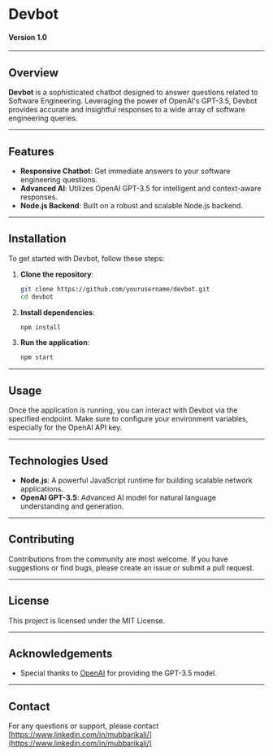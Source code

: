 # Devbot

#### Version 1.0

---

## Overview

**Devbot** is a sophisticated chatbot designed to answer questions related to Software Engineering. Leveraging the power of OpenAI's GPT-3.5, Devbot provides accurate and insightful responses to a wide array of software engineering queries.

---

## Features

- **Responsive Chatbot**: Get immediate answers to your software engineering questions.
- **Advanced AI**: Utilizes OpenAI GPT-3.5 for intelligent and context-aware responses.
- **Node.js Backend**: Built on a robust and scalable Node.js backend.

---

## Installation

To get started with Devbot, follow these steps:

1. **Clone the repository**:
    ```bash
    git clone https://github.com/yourusername/devbot.git
    cd devbot
    ```

2. **Install dependencies**:
    ```bash
    npm install
    ```

3. **Run the application**:
    ```bash
    npm start
    ```

---

## Usage

Once the application is running, you can interact with Devbot via the specified endpoint. Make sure to configure your environment variables, especially for the OpenAI API key.

---

## Technologies Used

- **Node.js**: A powerful JavaScript runtime for building scalable network applications.
- **OpenAI GPT-3.5**: Advanced AI model for natural language understanding and generation.

---

## Contributing

Contributions from the community are most welcome. If you have suggestions or find bugs, please create an issue or submit a pull request.

---

## License

This project is licensed under the MIT License.

---

## Acknowledgements

- Special thanks to [OpenAI](https://openai.com/) for providing the GPT-3.5 model.

---

## Contact

For any questions or support, please contact [https://www.linkedin.com/in/mubbarikali/](https://www.linkedin.com/in/mubbarikali/)

